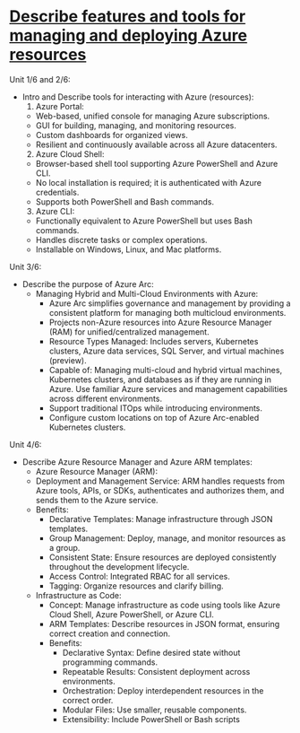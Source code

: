 # [Describe features and tools for managing and deploying Azure resources](https://learn.microsoft.com/en-us/training/modules/describe-features-tools-manage-deploy-azure-resources/)

Unit 1/6 and 2/6:
  - Intro and Describe tools for interacting with Azure (resources):
    1. Azure Portal:
      - Web-based, unified console for managing Azure subscriptions.
      - GUI for building, managing, and monitoring resources.
      - Custom dashboards for organized views.
      - Resilient and continuously available across all Azure datacenters.
    2. Azure Cloud Shell:
      - Browser-based shell tool supporting Azure PowerShell and Azure CLI.
      - No local installation is required; it is authenticated with Azure credentials.
      - Supports both PowerShell and Bash commands.
    3. Azure CLI:
      - Functionally equivalent to Azure PowerShell but uses Bash commands.
      - Handles discrete tasks or complex operations.
      - Installable on Windows, Linux, and Mac platforms.

Unit 3/6:
  - Describe the purpose of Azure Arc:
    - Managing Hybrid and Multi-Cloud Environments with Azure:
      - Azure Arc simplifies governance and management by providing a consistent platform for managing both multicloud environments.
      - Projects non-Azure resources into Azure Resource Manager (RAM) for unified/centralized management.
      - Resource Types Managed: Includes servers, Kubernetes clusters, Azure data services, SQL Server, and virtual machines (preview).
      - Capable of: Managing multi-cloud and hybrid virtual machines, Kubernetes clusters, and databases as if they are running in Azure. Use familiar Azure services and management capabilities across different environments.
      - Support traditional ITOps while introducing environments.
      - Configure custom locations on top of Azure Arc-enabled Kubernetes clusters.

Unit 4/6:
  - Describe Azure Resource Manager and Azure ARM templates:
    -  Azure Resource Manager (ARM):
      - Deployment and Management Service: ARM handles requests from Azure tools, APIs, or SDKs, authenticates and authorizes them, and sends them to the Azure service.
    - Benefits:
      - Declarative Templates: Manage infrastructure through JSON templates.
      - Group Management: Deploy, manage, and monitor resources as a group.
      - Consistent State: Ensure resources are deployed consistently throughout the development lifecycle.
      - Access Control: Integrated RBAC for all services.
      - Tagging: Organize resources and clarify billing.
    - Infrastructure as Code:
      - Concept: Manage infrastructure as code using tools like Azure Cloud Shell, Azure PowerShell, or Azure CLI.
      - ARM Templates: Describe resources in JSON format, ensuring correct creation and connection.
      - Benefits:
        - Declarative Syntax: Define desired state without programming commands.
        - Repeatable Results: Consistent deployment across environments.
        - Orchestration: Deploy interdependent resources in the correct order.
        - Modular Files: Use smaller, reusable components.
        - Extensibility: Include PowerShell or Bash scripts 
   






